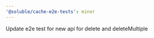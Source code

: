 ```yaml
---
'@soluble/cache-e2e-tests': minor
---
```


Update e2e test for new api for delete and deleteMultiple
